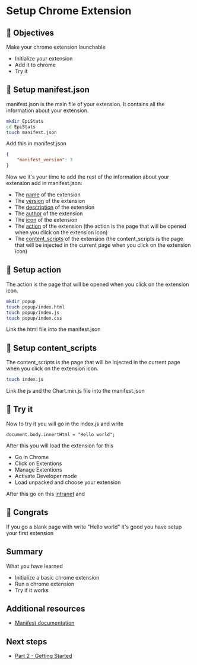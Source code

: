 # Setup Chrome Extension

## 🎯 Objectives

Make your chrome extension launchable

* Initialize your extension
* Add it to chrome
* Try it

## 📝 Setup manifest.json

manifest.json is the main file of your extension. It contains all the information about your extension.

```sh
mkdir EpiStats
cd EpiStats
touch manifest.json
```

Add this in manifest.json


```json
{
    "manifest_version": 3
}
```


Now we it's your time to add the rest of the information about your extension add in manifest.json:

* The [name](https://developer.mozilla.org/en-US/docs/Mozilla/Add-ons/WebExtensions/manifest.json/name) of the extension
* The [version](https://developer.mozilla.org/en-US/docs/Mozilla/Add-ons/WebExtensions/manifest.json/version) of the extension
* The [description](https://developer.mozilla.org/en-US/docs/Mozilla/Add-ons/WebExtensions/manifest.json/description) of the extension
* The [author](https://developer.mozilla.org/en-US/docs/Mozilla/Add-ons/WebExtensions/manifest.json/author) of the extension
* The [icon](https://developer.mozilla.org/en-US/docs/Mozilla/Add-ons/WebExtensions/manifest.json/icons) of the extension
* The [action](https://developer.mozilla.org/en-US/docs/Mozilla/Add-ons/WebExtensions/manifest.json/action) of the extension (the action is the page that will be opened when you click on the extension icon)
* The [content_scripts](https://developer.mozilla.org/en-US/docs/Mozilla/Add-ons/WebExtensions/manifest.json/content_scripts) of the extension (the content_scripts is the page that will be injected in the current page when you click on the extension icon)

## 📝 Setup action

The action is the page that will be opened when you click on the extension icon.

```sh
mkdir popup
touch popup/index.html
touch popup/index.js
touch popup/index.css
```
Link the html file into the manifest.json

## 📝 Setup content_scripts

The content_scripts is the page that will be injected in the current page when you click on the extension icon.

```sh
touch index.js
```
Link the js and the Chart.min.js file into the manifest.json

## 🏃 Try it

Now to try it you will 
go in the index.js and write

```
document.body.innertHtml = "Hello world";
```

After this you will load the extension for this

* Go in Chrome
* Click on Extentions
* Manage Extentions
* Activate Developer mode
* Load unpacked and choose your extension

After this go on this [intranet](https://intra.epitech.eu/) and 


## 👏 Congrats

If you go a blank page with write "Hello world" it's good you have setup your first extension

## Summary

What you have learned

* Initialize a basic chrome extension
* Run a chrome extension
* Try if it works

## Additional resources

* [Manifest documentation](https://developer.mozilla.org/en-US/docs/Mozilla/Add-ons/WebExtensions/manifest.json#:~:text=Using%20manifest.,scripts%2C%20and%20browser%20actions)

## Next steps

* [Part 2 - Getting Started](../2_Getting_started/README.md)

